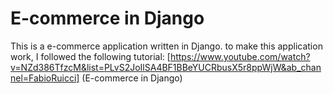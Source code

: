 # E-commerce in Django
This is a e-commerce application written in Django.
to make this application work, I followed the following tutorial:
[https://www.youtube.com/watch?v=NZd386TfzcM&list=PLvS2JoIlSA4BF1BBeYUCRbusX5r8ppWjW&ab_channel=FabioRuicci] (E-commerce in Django)
